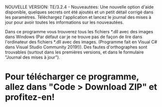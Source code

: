  NOUVELLE VERSION: TE/3.2.4 - Nouveautées: Une nouvelle option d'aide disponible, quelques secrets ont été ajoutés et un petit détail corrigé dans les paramètres. Téléchargez l'application et lancez le journal des mises à jour pour avoir toutes les informations sur les nouveautées.
 
 Dans ce programme vous trouverez tous les fichiers *.dll avec des images dans Windows (Par défaut car je ne trouve pas de façon de lire dans l'ordinateur des fichiers
 *.dll avec des images. (Programme fait en Visual C# dans Visual Studio Community 2019!)). Des fautes d'orthographes sont trouvables (surtout dans les premières versions, et dans le formulaire "Journal des 
 mises à jour").

# Pour télécharger ce programme, allez dans "Code > Download ZIP" et profitez-en!
